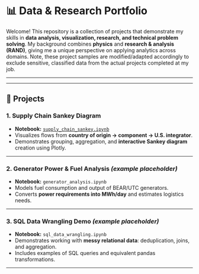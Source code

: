 # 📊 Data & Research Portfolio

Welcome! This repository is a collection of projects that demonstrate my skills in **data analysis, visualization, research, and technical problem solving**. My background combines **physics** and **research & analysis (RAND)**, giving me a unique perspective on applying analytics across domains. Note, these project samples are modified/adapted accordingly to exclude sensitive, classified data from the actual projects completed at my job.

---



---

## 📂 Projects

### 1. Supply Chain Sankey Diagram
- **Notebook:** [`supply_chain_sankey.ipynb`](./supply_chain_sankey.ipynb)  
- Visualizes flows from **country of origin → component → U.S. integrator**.  
- Demonstrates grouping, aggregation, and **interactive Sankey diagram** creation using Plotly.  

---

### 2. Generator Power & Fuel Analysis *(example placeholder)*
- **Notebook:** `generator_analysis.ipynb`  
- Models fuel consumption and output of BEAR/UTC generators.  
- Converts **power requirements into MWh/day** and estimates logistics needs.    

---

### 3. SQL Data Wrangling Demo *(example placeholder)*
- **Notebook:** `sql_data_wrangling.ipynb`  
- Demonstrates working with **messy relational data**: deduplication, joins, and aggregation.  
- Includes examples of SQL queries and equivalent pandas transformations.  

---


